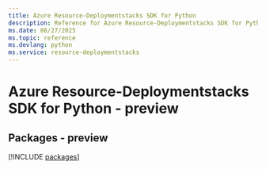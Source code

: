 ```yaml
---
title: Azure Resource-Deploymentstacks SDK for Python
description: Reference for Azure Resource-Deploymentstacks SDK for Python
ms.date: 08/27/2025
ms.topic: reference
ms.devlang: python
ms.service: resource-deploymentstacks
---
```

# Azure Resource-Deploymentstacks SDK for Python - preview
## Packages - preview
[!INCLUDE [packages](resource-deploymentstacks-index.md)]